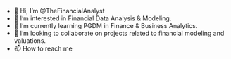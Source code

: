 - 👋 Hi, I’m @TheFinancialAnalyst
- 👀 I’m interested in Financial Data Analysis & Modeling.
- 🌱 I’m currently learning PGDM in Finance & Business Analytics.
- 💞️ I’m looking to collaborate on projects related to financial modeling and valuations.
- 📫 How to reach me 

<!---
TheFinancialAnalyst/TheFinancialAnalyst is a ✨ special ✨ repository because its `README.md` (this file) appears on your GitHub profile.
You can click the Preview link to take a look at your changes.
--->
